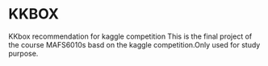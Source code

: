# KKBOX
KKbox recommendation  for kaggle competition
This is the final project of the course MAFS6010s basd on the kaggle competition.Only used for study purpose.
